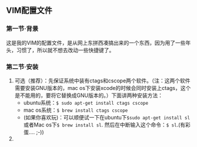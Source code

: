 ## VIM配置文件 ##
### 第一节·背景 ###
这是我的VIM的配置文件，是从网上东拼西凑搞出来的一个东西，因为用了一些年头，习惯了，所以就不想去改动一些快捷键了。

### 第二节·安装 ###
1. 可选（推荐）：先保证系统中装有ctags和cscope两个软件。（注：这两个软件需要安装GNU版本的，mac os下安装xcode的时候会同时安装上ctags，这个是不能用的，要将它替换成GNU版本的。）下面讲两种安装方法：
	* ubuntu系统：`$ sudo apt-get install ctags cscope`
	* mac os系统：`$ brew install ctags cscope`
	* (如果你喜欢玩)：可以顺便试一下在ubuntu下`$sudo apt-get install sl`或者Mac os下`$ brew install sl`. 然后在中断输入这个命令：`$ sl`.(有彩蛋.... ;-))
2. 